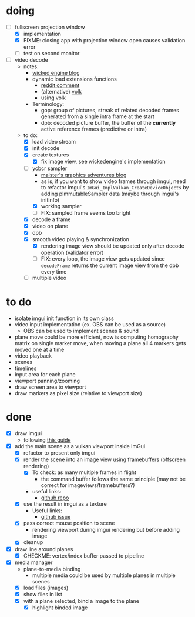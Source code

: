# doing
- [ ] fullscreen projection window
	- [x] implementation
	- [x] FIXME: closing app with projection window open causes validation error
	- [ ] test on second monitor
- [ ] video decode
	- notes:
		- [wicked engine blog](https://wickedengine.net/2023/05/07/vulkan-video-decoding/)
		- dynamic load extensions functions
			- [reddit comment](https://www.reddit.com/r/vulkan/comments/jeolie/linker_error_using/)
			- (alternative) [volk](https://github.com/zeux/volk)
			- using volk
		- Terminology:
			- gop: group of pictures, streak of related decoded frames generated from a single intra frame at the start
			- dpb: decoded picture buffer, the buffer of the **currently** active reference frames (predictive or intra)
	- to do:
		- [x] load video stream
		- [x] init decode
		- [x] create textures
			- [x] fix image view, see wickedengine's implementation
		- [ ] ycbcr sampler
			- [maister's graphics adventures blog](https://themaister.net/blog/2019/12/01/yuv-sampling-in-vulkan-a-niche-and-complicated-feature-vk_khr_ycbcr_sampler_conversion/) 
			- as is, if you want to show video frames through imgui, need to refactor imgui's `ImGui_ImplVulkan_CreateDeviceObjects` by adding pImmutableSampler data (maybe through imgui's initInfo)
			- [x] working sampler
			- [ ] FIX: sampled frame seems too bright
		- [x] decode a frame
		- [x] video on plane
		- [x] dpb
		- [x] smooth video playing & synchronization
			- [x] rendering image view should be updated only after decode operation (validator error)
			- [ ] FIX: every loop, the image view gets updated since `decodeFrame` returns the current image view from the dpb every time
		- [ ] multiple video

# to do
- isolate imgui init function in its own class
- video input implementation (ex. OBS can be used as a source)
	- OBS can be used to implement scenes & sound
- plane move could be more efficient, now is computing homography matrix on single marker move, when moving a plane all 4 markers gets moved one at a time
- video playback
- scenes
- timelines
- input area for each plane
- viewport panning/zooming
- draw screen area to viewport
- draw markers as pixel size (relative to viewport size)


# done
- [x] draw imgui
	- following [this guide](https://frguthmann.github.io/posts/vulkan_imgui/)
- [x] add the main scene as a vulkan viewport inside ImGui
	- [x] refactor to present only imgui
	- [x] render the scene into an image view using framebuffers (offscreen rendering)
		- [x] To check: as many multiple frames in flight
			- the command buffer follows the same principle (may not be correct for imageviews/framebuffers?)
		- useful links:
			- [github repo](https://github.com/SaschaWillems/Vulkan/blob/master/examples/offscreen/offscreen.cpp)
	- [x] use the result in imgui as a texture
		- Useful links:
			- [github issue](https://github.com/ocornut/imgui/issues/5110)
	- [x] pass correct mouse position to scene
		- rendering viewport during imgui rendering but before adding image
	- [x] cleanup
- [x] draw line around planes
	- [x] CHECKME: vertex/index buffer passed to pipeline
- [x] media manager
	- plane-to-media binding
		- multiple media could be used by multiple planes in multiple scenes
	- [x] load files (images)
	- [x] show files in list
	- [x] with a plane selected, bind a image to the plane
		- [x] highlight binded image